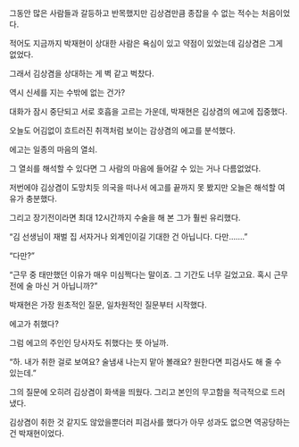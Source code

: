 그동안 많은 사람들과 갈등하고 반목했지만 김상겸만큼 종잡을 수 없는 적수는 처음이었다.

적어도 지금까지 박재현이 상대한 사람은 욕심이 있고 약점이 있었는데 김상겸은 그게 없었다.

그래서 김상겸을 상대하는 게 벽 같고 벅찼다.

역시 신세를 지는 수밖에 없는 건가?

대화가 잠시 중단되고 서로 호흡을 고르는 가운데, 박재현은 김상겸의 에고에 집중했다.

오늘도 어김없이 흐트러진 취객처럼 보이는 감상겸의 에고를 분석했다.

에고는 일종의 마음의 열쇠.

그 열쇠를 해석할 수 있다면 그 사람의 마음에 들어갈 수 있는 거나 다름없었다.

저번에야 김상겸이 도망치듯 의국을 떠나서 에고를 끝까지 못 봤지만 오늘은 해석할 여유가 충분했다.

그리고 장기전이라면 최대 12시간까지 수술을 해 본 그가 훨씬 유리했다.

“김 선생님이 재벌 집 서자거나 외계인이길 기대한 건 아닙니다. 다만…….”

“다만?”

“근무 중 태만했던 이유가 매우 미심쩍다는 말이죠. 그 기간도 너무 길었고요. 혹시 근무 전에 술 마신 거 아닙니까?”

박재현은 가장 원초적인 질문, 일차원적인 질문부터 시작했다.

에고가 취했다?

그럼 에고의 주인인 당사자도 취했다는 뜻 아닐까.

“하. 내가 취한 걸로 보여요? 술냄새 나는지 맡아 볼래요? 원한다면 피검사도 해 줄 수 있는데.”

그의 질문에 오히려 김상겸이 화색을 띄웠다. 그리고 본인의 무고함을 적극적으로 드러냈다.

김상겸이 취한 것 같지도 않았을뿐더러 피검사를 했다가 아무 성과도 없으면 역공당하는 건 박재현이었다.